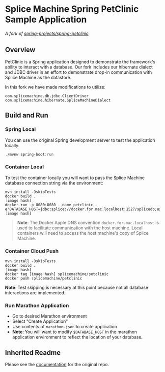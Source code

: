 # Splice Machine Spring PetClinic Sample Application 

###### A fork of [spring-projects/spring-petclinic][4]

## Overview
PetClinic is a Spring application designed to demonstrate the framework's ability to interact with a database. Our fork includes our hibernate dialect and JDBC driver in an effort to demonstrate drop-in communication with Splice Machine as the datastore.

In this fork we have made modifications to utilize:
```
com.splicemachine.db.jdbc.ClientDriver
com.splicemachine.hibernate.SpliceMachineDialect
```

## Build and Run
### Spring Local
You can use the original Spring development server to test the application locally:
```bash
./mvnw spring-boot:run
```

### Container Local
To test the container locally you will want to pass the Splice Machine database connection string via the environment:
```
mvn install -DskipTests
docker build .
[image hash]
docker run -p 8080:8080 --name petclinic -e"DATABASE_HOST=jdbc:splice://docker.for.mac.localhost:1527/splicedb;user=splice;password=admin" [image hash]
```
>**Note**: The Docker Apple DNS convention `docker.for.mac.localhost` is used to facilitate communication with the host machine. Local containers will need to access the host machine's copy of Splice Machine.

### Container Cloud Push
```
mvn install -DskipTests
docker build .
[image hash]
docker tag [image hash] splicemachine/petclinic
docker push splicemachine/petclinic
```
**Note**: Test skipping is necessary at this point because not all database interactions are implemented.

### Run Marathon Application
- Go to desired Marathon environment
- Select "Create Application"
- Use contents of `marathon.json` to create application
- **Note**: You will want to modify `$DATABASE_HOST` in the marathon application environment to reflect the location of your database.

## Inherited Readme
Please see the [documentation][2] for the original repo.

<!-- ## Miscellaneous
- [Eclipse Configuration][5] -->

[1]: https://splicemachine.atlassian.net/wiki/spaces/~nnygaard/pages/115507299/Configure+Build+Environment
[2]:https://github.com/spring-projects/spring-petclinic
[3]: https://www.splicemachine.com/tutorial/connecting-programmatically/
[4]: https://github.com/spring-projects/spring-petclinic
[5]: docs/eclipse-configuration.md
